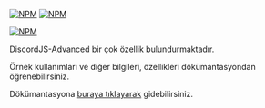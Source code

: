 [![NPM](https://img.shields.io/npm/v/discordjs-advanced.svg?maxAge=3600)](https://npmjs.com/package/discordjs-advanced/)
[![NPM](https://img.shields.io/npm/dt/discordjs-advanced.svg?maxAge=3600)](https://npmjs.com/package/discordjs-advanced/)

[![NPM](https://nodei.co/npm/discordjs-advanced.png?downloads=true&downloadRank=true&stars=true)](https://npmjs.com/package/discordjs-advanced/)

DiscordJS-Advanced bir çok özellik bulundurmaktadır.

Örnek kullanımları ve diğer bilgileri, özellikleri dökümantasyondan öğrenebilirsiniz.

Dökümantasyona [buraya tıklayarak](https://discordjs-advanced.github.io/) gidebilirsiniz.